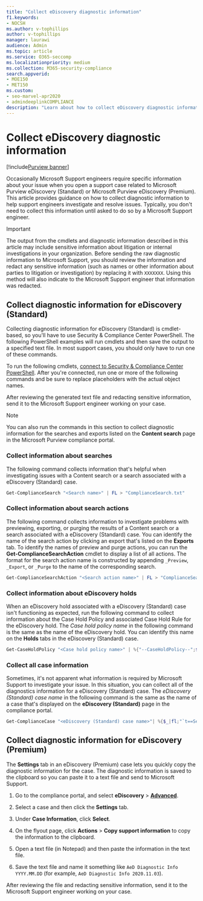 ```yaml
---
title: "Collect eDiscovery diagnostic information"
f1.keywords:
- NOCSH
ms.author: v-tophillips
author: v-tophillips
manager: laurawi
audience: Admin
ms.topic: article
ms.service: O365-seccomp
ms.localizationpriority: medium
ms.collection: M365-security-compliance 
search.appverid: 
- MOE150
- MET150
ms.custom:
- seo-marvel-apr2020
- admindeeplinkCOMPLIANCE
description: "Learn about how to collect eDiscovery diagnostic information for a Microsoft Support case."
---
```


# Collect eDiscovery diagnostic information

[!include[Purview banner](../includes/purview-rebrand-banner.md)]

Occasionally Microsoft Support engineers require specific information about your issue when you open a support case related to Microsoft Purview eDiscovery (Standard) or Microsoft Purview eDiscovery (Premium). This article provides guidance on how to collect diagnostic information to help support engineers investigate and resolve issues. Typically, you don't need to collect this information until asked to do so by a Microsoft Support engineer.

> [!IMPORTANT]
> The output from the cmdlets and diagnostic information described in this article may include sensitive information about litigation or internal investigations in your organization. Before sending the raw diagnostic information to Microsoft Support, you should review the information and redact any sensitive information (such as names or other information about parties to litigation or investigation) by replacing it with `XXXXXXX`. Using this method will also indicate to the Microsoft Support engineer that information was redacted.

## Collect diagnostic information for eDiscovery (Standard)

Collecting diagnostic information for eDiscovery (Standard) is cmdlet-based, so you'll have to use Security & Compliance Center PowerShell. The following PowerShell examples will run cmdlets and then save the output to a specified text file. In most support cases, you should only have to run one of these commands.

To run the following cmdlets, [connect to Security & Compliance Center PowerShell</span>](/powershell/exchange/connect-to-scc-powershell). After you're connected, run one or more of the following commands and be sure to replace placeholders with the actual object names.

After reviewing the generated text file and redacting sensitive information, send it to the Microsoft Support engineer working on your case.

> [!NOTE]
> You can also run the commands in this section to collect diagnostic information for the searches and exports listed on the **Content search** page in the Microsoft Purview compliance portal.

### Collect information about searches

The following command collects information that's helpful when investigating issues with a Content search or a search associated with a eDiscovery (Standard) case.

```powershell
Get-ComplianceSearch "<Search name>" | FL > "ComplianceSearch.txt"
```

### Collect information about search actions

The following command collects information to investigate problems with previewing, exporting, or purging the results of a Content search or a search associated with a eDiscovery (Standard) case. You can identify the name of the search action by clicking an export that's listed on the **Exports** tab. To identify the names of preview and purge actions, you can run the **Get-ComplianceSearchAction** cmdlet to display a list of all actions. The format for the search action name is constructed by appending `_Preview`, `_Export`, or `_Purge` to the name of the corresponding search.

```powershell
Get-ComplianceSearchAction "<Search action name>" | FL > "ComplianceSearchAction.txt"
```

### Collect information about eDiscovery holds

When an eDiscovery hold associated with a eDiscovery (Standard) case isn't functioning as expected, run the following command to collect information about the Case Hold Policy and associated Case Hold Rule for the eDiscovery hold. The *Case hold policy name* in the following command is the same as the name of the eDiscovery hold. You can identify this name on the **Holds** tabs in the eDiscovery (Standard) case.

```powershell
Get-CaseHoldPolicy "<Case hold policy name>" | %{"--CaseHoldPolicy--";$_|FL;"--CaseHoldRule--";Get-CaseHoldRule -Policy $_.Name | FL} > "eDiscoveryCaseHold.txt"
```

### Collect all case information

Sometimes, it's not apparent what information is required by Microsoft Support to investigate your issue. In this situation, you can collect all of the diagnostics information for a eDiscovery (Standard) case. The *eDiscovery (Standard) case name* in the following command is the same as the name of a case that's displayed on the **eDiscovery (Standard)** page in the compliance portal.

```powershell
Get-ComplianceCase "<eDiscovery (Standard) case name>"| %{$_|fl;"`t==Searches==";Get-ComplianceSearch -Case $_.Name | FL;"`t==Search Actions==";Get-ComplianceSearchAction -Case $_.Name |FL;"`t==Holds==";Get-CaseHoldPolicy -Case $_.Name | %{$_|FL;"`t`t ==$($_.Name) Rules==";Get-CaseHoldRule -Policy $_.Name | FL}} > "eDiscoveryCase.txt"
```

## Collect diagnostic information for eDiscovery (Premium)

The **Settings** tab in an eDiscovery (Premium) case lets you quickly copy the diagnostic information for the case. The diagnostic information is saved to the clipboard so you can paste it to a text file and send to Microsoft Support.

1. Go to the compliance portal, and select **eDiscovery** > <a href="https://go.microsoft.com/fwlink/p/?linkid=2174006" target="_blank">**Advanced**</a>.

2. Select a case and then click the **Settings** tab.

3. Under **Case Information**, click **Select**.

4. On the flyout page, click **Actions** > **Copy support information** to copy the information to the clipboard.

5. Open a text file (in Notepad) and then paste the information in the text file.

6. Save the text file and name it something like `AeD Diagnostic Info YYYY.MM.DD` (for example, `AeD Diagnostic Info 2020.11.03`).

After reviewing the file and redacting sensitive information, send it to the Microsoft Support engineer working on your case.
